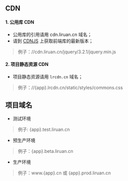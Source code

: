 ## CDN
#### 1. 公用库 CDN
- 公用库的引用请用 cdn.liruan.cn 域名；
- 请到 [CDNJS](https://cdnjs.com/) 上获取前端库的最新版本；
> 例子：//cdn.liruan.cn/jquery/3.2.1/jquery.min.js

#### 2. 项目静态资源 CDN
- 项目静态资源请用 `lrcdn.cn` 域名；
> 例子：//{app}.lrcdn.cn/static/styles/commons.css

## 项目域名
- 测试环境
> 例子: {app}.test.liruan.cn
- 预生产环境
> 例子：{app}.beta.liruan.cn
- 生产环境
> 例子：www.{app}.cn 或 {app}.prod.liruan.cn
